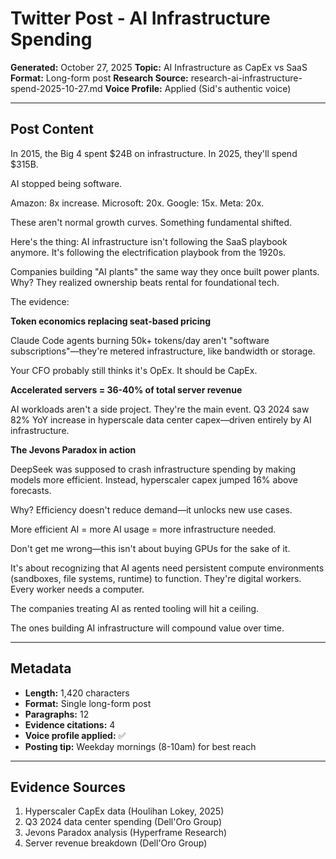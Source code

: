 # Twitter Post - AI Infrastructure Spending

**Generated:** October 27, 2025
**Topic:** AI Infrastructure as CapEx vs SaaS
**Format:** Long-form post
**Research Source:** research-ai-infrastructure-spend-2025-10-27.md
**Voice Profile:** Applied (Sid's authentic voice)

---

## Post Content

In 2015, the Big 4 spent $24B on infrastructure. In 2025, they'll spend $315B.

AI stopped being software.

Amazon: 8x increase. Microsoft: 20x. Google: 15x. Meta: 20x.

These aren't normal growth curves. Something fundamental shifted.

Here's the thing: AI infrastructure isn't following the SaaS playbook anymore. It's following the electrification playbook from the 1920s.

Companies building "AI plants" the same way they once built power plants. Why? They realized ownership beats rental for foundational tech.

The evidence:

**Token economics replacing seat-based pricing**

Claude Code agents burning 50k+ tokens/day aren't "software subscriptions"—they're metered infrastructure, like bandwidth or storage.

Your CFO probably still thinks it's OpEx. It should be CapEx.

**Accelerated servers = 36-40% of total server revenue**

AI workloads aren't a side project. They're the main event. Q3 2024 saw 82% YoY increase in hyperscale data center capex—driven entirely by AI infrastructure.

**The Jevons Paradox in action**

DeepSeek was supposed to crash infrastructure spending by making models more efficient. Instead, hyperscaler capex jumped 16% above forecasts.

Why? Efficiency doesn't reduce demand—it unlocks new use cases.

More efficient AI = more AI usage = more infrastructure needed.

Don't get me wrong—this isn't about buying GPUs for the sake of it.

It's about recognizing that AI agents need persistent compute environments (sandboxes, file systems, runtime) to function. They're digital workers. Every worker needs a computer.

The companies treating AI as rented tooling will hit a ceiling.

The ones building AI infrastructure will compound value over time.

---

## Metadata

- **Length:** 1,420 characters
- **Format:** Single long-form post
- **Paragraphs:** 12
- **Evidence citations:** 4
- **Voice profile applied:** ✅
- **Posting tip:** Weekday mornings (8-10am) for best reach

---

## Evidence Sources

1. Hyperscaler CapEx data (Houlihan Lokey, 2025)
2. Q3 2024 data center spending (Dell'Oro Group)
3. Jevons Paradox analysis (Hyperframe Research)
4. Server revenue breakdown (Dell'Oro Group)
